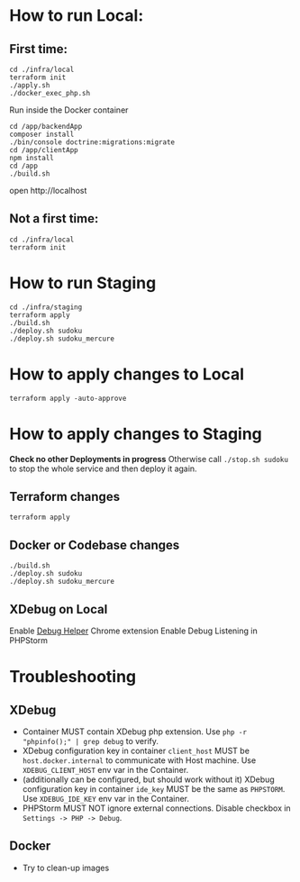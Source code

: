 # How to run Local:

## First time:

```shell
cd ./infra/local
terraform init
./apply.sh
./docker_exec_php.sh
```

Run inside the Docker container

```shell
cd /app/backendApp
composer install
./bin/console doctrine:migrations:migrate
cd /app/clientApp
npm install
cd /app
./build.sh
```

open http://localhost

## Not a first time:

```shell
cd ./infra/local
terraform init
```

# How to run Staging

```shell
cd ./infra/staging
terraform apply
./build.sh
./deploy.sh sudoku
./deploy.sh sudoku_mercure
```

# How to apply changes to Local

```shell
terraform apply -auto-approve
```

# How to apply changes to Staging

**Check no other Deployments in progress**
Otherwise call `./stop.sh sudoku` to stop the whole service and then deploy it again. 

## Terraform changes
```shell
terraform apply
```
## Docker or Codebase changes
```shell
./build.sh
./deploy.sh sudoku
./deploy.sh sudoku_mercure
```

## XDebug on Local
Enable [Debug Helper](https://chromewebstore.google.com/detail/xdebug-helper/eadndfjplgieldjbigjakmdgkmoaaaoc) Chrome extension
Enable Debug Listening in PHPStorm

# Troubleshooting

## XDebug

* Container MUST contain XDebug php extension. Use `php -r "phpinfo();" | grep debug` to verify.
* XDebug configuration key in container `client_host` MUST be `host.docker.internal` to communicate with Host machine. Use `XDEBUG_CLIENT_HOST` env var in the Container.
* (additionally can be configured, but should work without it) XDebug configuration key in container `ide_key` MUST be the same as `PHPSTORM`. Use `XDEBUG_IDE_KEY` env var in the Container.
* PHPStorm MUST NOT ignore external connections. Disable checkbox in `Settings -> PHP -> Debug`.

## Docker
* Try to clean-up images